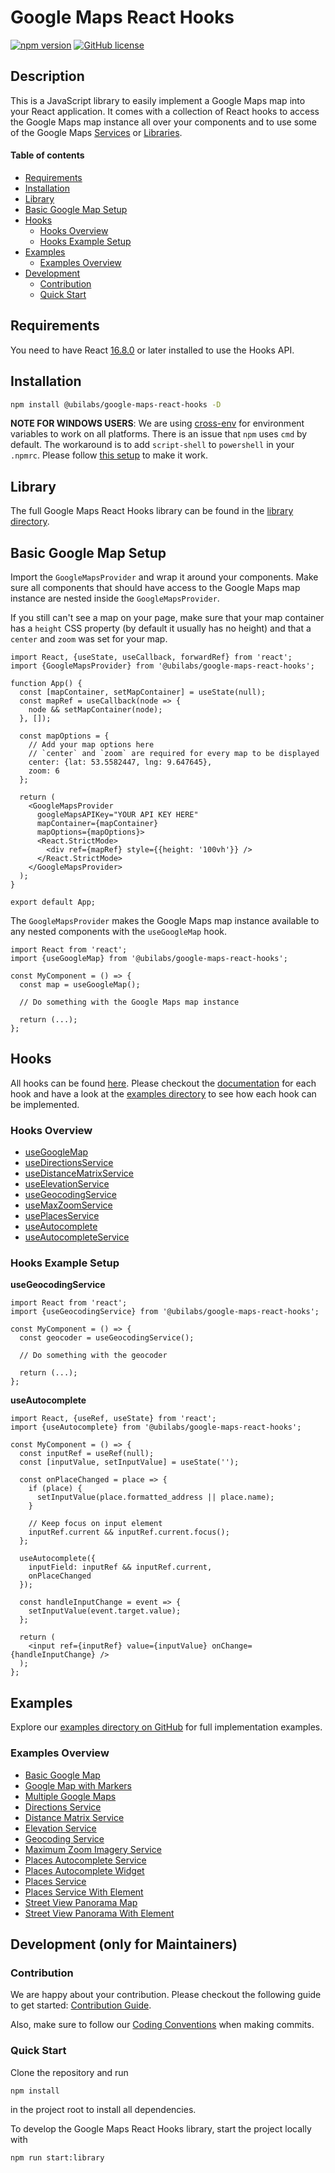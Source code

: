 # Google Maps React Hooks

[![npm version](https://img.shields.io/npm/v/@ubilabs/google-maps-react-hooks)](https://www.npmjs.com/package/@ubilabs/google-maps-react-hooks) [![GitHub license](https://img.shields.io/badge/license-MIT-green.svg)](./LICENSE)

## Description

This is a JavaScript library to easily implement a Google Maps map into your React application. It comes with a collection of React hooks to access the Google Maps map instance all over your components and to use some of the Google Maps [Services](https://developers.google.com/maps/documentation/javascript#services) or [Libraries](https://developers.google.com/maps/documentation/javascript#libraries).

#### Table of contents

- [Requirements](#requirements)
- [Installation](#installation)
- [Library](#library)
- [Basic Google Map Setup](#basic-google-map-setup)
- [Hooks](#hooks)
  - [Hooks Overview](#hooks-overview)
  - [Hooks Example Setup](#hooks-example-setup)
- [Examples](#examples)
  - [Examples Overview](#examples-overview)
- [Development](#development-only-for-maintainers)
  - [Contribution](#contribution)
  - [Quick Start](#quick-start)

## Requirements

You need to have React [16.8.0](https://reactjs.org/blog/2019/02/06/react-v16.8.0.html) or later installed to use the Hooks API.

## Installation

```sh
npm install @ubilabs/google-maps-react-hooks -D
```

**NOTE FOR WINDOWS USERS**:
We are using [cross-env](https://github.com/kentcdodds/cross-env) for environment variables to work on all platforms. There is an issue that `npm` uses `cmd` by default. The workaround is to add `script-shell` to `powershell` in your `.npmrc`. Please follow [this setup](https://github.com/kentcdodds/cross-env/issues/192#issuecomment-513341729) to make it work.

## Library

The full Google Maps React Hooks library can be found in the [library directory](./library).

## Basic Google Map Setup

Import the `GoogleMapsProvider` and wrap it around your components.
Make sure all components that should have access to the Google Maps map instance are nested inside the `GoogleMapsProvider`.

If you still can't see a map on your page, make sure that your map container has a `height` CSS property (by default it usually has no height) and that a `center` and `zoom` was set for your map.

```tsx
import React, {useState, useCallback, forwardRef} from 'react';
import {GoogleMapsProvider} from '@ubilabs/google-maps-react-hooks';

function App() {
  const [mapContainer, setMapContainer] = useState(null);
  const mapRef = useCallback(node => {
    node && setMapContainer(node);
  }, []);

  const mapOptions = {
    // Add your map options here
    // `center` and `zoom` are required for every map to be displayed
    center: {lat: 53.5582447, lng: 9.647645},
    zoom: 6
  };

  return (
    <GoogleMapsProvider
      googleMapsAPIKey="YOUR API KEY HERE"
      mapContainer={mapContainer}
      mapOptions={mapOptions}>
      <React.StrictMode>
        <div ref={mapRef} style={{height: '100vh'}} />
      </React.StrictMode>
    </GoogleMapsProvider>
  );
}

export default App;
```

The `GoogleMapsProvider` makes the Google Maps map instance available to any nested components with the `useGoogleMap` hook.

```tsx
import React from 'react';
import {useGoogleMap} from '@ubilabs/google-maps-react-hooks';

const MyComponent = () => {
  const map = useGoogleMap();

  // Do something with the Google Maps map instance

  return (...);
};
```

## Hooks

All hooks can be found [here](./library/src/hooks/). Please checkout the [documentation](./library/docs) for each hook and have a look at the [examples directory](./examples) to see how each hook can be implemented.

### Hooks Overview

- [useGoogleMap](./library/docs/useGoogleMap.md)
- [useDirectionsService](./library/docs/useDirectionsService.md)
- [useDistanceMatrixService](./library/docs/useDistanceMatrixService.md)
- [useElevationService](./library/docs/useElevationService.md)
- [useGeocodingService](./library/docs/useGeocodingService.md)
- [useMaxZoomService](./library/docs/useMaxZoomService.md)
- [usePlacesService](./library/docs/usePlacesService.md)
- [useAutocomplete](./library/docs/useAutocomplete.md)
- [useAutocompleteService](./library/docs/useAutocompleteService.md)

### Hooks Example Setup

**useGeocodingService**

```tsx
import React from 'react';
import {useGeocodingService} from '@ubilabs/google-maps-react-hooks';

const MyComponent = () => {
  const geocoder = useGeocodingService();

  // Do something with the geocoder

  return (...);
};
```

**useAutocomplete**

```tsx
import React, {useRef, useState} from 'react';
import {useAutocomplete} from '@ubilabs/google-maps-react-hooks';

const MyComponent = () => {
  const inputRef = useRef(null);
  const [inputValue, setInputValue] = useState('');

  const onPlaceChanged = place => {
    if (place) {
      setInputValue(place.formatted_address || place.name);
    }

    // Keep focus on input element
    inputRef.current && inputRef.current.focus();
  };

  useAutocomplete({
    inputField: inputRef && inputRef.current,
    onPlaceChanged
  });

  const handleInputChange = event => {
    setInputValue(event.target.value);
  };

  return (
    <input ref={inputRef} value={inputValue} onChange={handleInputChange} />
  );
};
```

## Examples

Explore our [examples directory on GitHub](./examples) for full implementation examples.

### Examples Overview

- [Basic Google Map](./examples/basic-google-map)
- [Google Map with Markers](./examples/google-map-with-markers)
- [Multiple Google Maps](./examples/multiple-google-maps)
- [Directions Service](./examples/directions-service)
- [Distance Matrix Service](./examples/distance-matrix-service)
- [Elevation Service](./examples/elevation-service)
- [Geocoding Service](./examples/geocoding-service)
- [Maximum Zoom Imagery Service](./examples/max-zoom-service)
- [Places Autocomplete Service](./examples/places-autocomplete-service)
- [Places Autocomplete Widget](./examples/places-autocomplete-widget)
- [Places Service](./examples/places-service)
- [Places Service With Element](./examples/places-service-with-element)
- [Street View Panorama Map](./examples/street-view-panorama-map)
- [Street View Panorama With Element](./examples/street-view-panorama-with-element)

## Development (only for Maintainers)

### Contribution

We are happy about your contribution. Please checkout the following guide to get started:
[Contribution Guide](./CONTRIBUTING.md).

Also, make sure to follow our [Coding Conventions](./CONVENTIONS.md) when making commits.

### Quick Start

Clone the repository and run

```sh
npm install
```

in the project root to install all dependencies.

To develop the Google Maps React Hooks library, start the project locally with

```sh
npm run start:library
```
